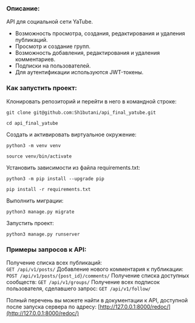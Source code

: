 ### Описание:
API для социальной сети YaTube.

- Возможность просмотра, создания, редактирования и удаления публикаций.
- Просмотр и создание групп.
- Возможность добавления, редактирования и удаления комментариев.
- Подписки на пользователей.
- Для аутентификации используются JWT-токены.


### Как запустить проект:

Клонировать репозиторий и перейти в него в командной строке:

```
git clone git@github.com:Sh1butani/api_final_yatube.git
```

```
cd api_final_yatube
```

Cоздать и активировать виртуальное окружение:

```
python3 -m venv venv
```

```
source venv/bin/activate
```

Установить зависимости из файла requirements.txt:

```
python3 -m pip install --upgrade pip
```

```
pip install -r requirements.txt
```

Выполнить миграции:

```
python3 manage.py migrate
```

Запустить проект:

```
python3 manage.py runserver
```

### Примеры запросов к API:

Получение списка всех публикаций:  
``` GET /api/v1/posts/ ```
Добавление нового комментария к публикации:  
``` POST /api/v1/posts/{post_id}/comments/ ```
Получение списка доступных сообществ:
``` GET /api/v1/groups/ ```
Получение всех подписок пользователя, сделавшего запрос:
``` GET /api/v1/follow/ ```  


Полный перечень вы можете найти в документации к API, доступной после запуска сервера
по адресу: [http://127.0.0.1:8000/redoc/](http://127.0.0.1:8000/redoc/) 